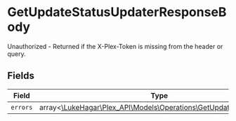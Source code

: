 # GetUpdateStatusUpdaterResponseBody

Unauthorized - Returned if the X-Plex-Token is missing from the header or query.


## Fields

| Field                                                                                                                  | Type                                                                                                                   | Required                                                                                                               | Description                                                                                                            |
| ---------------------------------------------------------------------------------------------------------------------- | ---------------------------------------------------------------------------------------------------------------------- | ---------------------------------------------------------------------------------------------------------------------- | ---------------------------------------------------------------------------------------------------------------------- |
| `errors`                                                                                                               | array<[\LukeHagar\Plex_API\Models\Operations\GetUpdateStatusErrors](../../Models/Operations/GetUpdateStatusErrors.md)> | :heavy_minus_sign:                                                                                                     | N/A                                                                                                                    |
